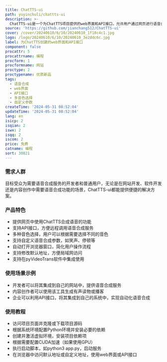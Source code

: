 ```yaml
---
title: ChatTTS-ui
path: yuyinchuli/chattts-ui
description: >-
  ChatTTS-ui是一个为ChatTTS项目提供的web界面和API接口，允许用户通过网页进行语音合成操作，并通过API接口进行远程调用。它支持多种音色选择，用户可以自定义语音合成的参数，如笑声、停顿等。此项目为语音合成技术提供了一个易于使用的界面，降低了技术门槛，使得语音合成更加便捷。
source: 'https://github.com/jianchang512/ChatTTS-ui'
cover: /cover/20240610/6/10/20240610_1f18c4c1.jpg
logo: /logo/20240610/6/10/20240610_3e2ddc6c.jpg
label: 为ChatTTS创建的web界面和API接口
component: false
procattr: 5
procattrname: 编程
procform: 1
procformname: 网站
proctype: 2
proctypename: 优质新品
tags:
  - 语音合成
  - web界面
  - API接口
  - 多音色选择
  - 自定义参数
createTime: '2024-05-31 08:52:04'
updateTime: '2024-05-31 08:52:04'
lang: en
isicp: 2
isqian: 2
iswx: 2
isqq: 2
iscom: 2
price: 免费
catname: 编程
sort: 30821
---
```




### 需求人群
目标受众为需要语音合成服务的开发者和普通用户，无论是在网站开发、软件开发还是内容创作中需要语音合成功能的场景，ChatTTS-ui都能提供便捷的解决方案。

### 产品特色
* 提供网页中使用ChatTTS合成语音的功能
* 支持API接口，方便远程调用语音合成服务
* 多种音色选择，用户可以根据需要选择不同的音色
* 支持自定义语音合成参数，如笑声、停顿等
* 自动打开浏览器窗口，简化用户操作流程
* 支持修改默认地址，方便局域网访问
* 支持在pyVideoTrans软件中集成使用

### 使用场景示例
* 开发者可以将其集成到自己的网站中，提供语音合成服务
* 内容创作者可以使用该工具生成有声读物或播客
* 企业可以利用API接口，将其集成到自己的系统中，实现自动化语音合成

### 使用教程
* 访问项目页面并克隆或下载项目源码
* 根据系统环境配置Python环境并安装必要的依赖
* 创建并激活虚拟环境，安装项目依赖项
* 根据需要配置CUDA加速（如果使用GPU）
* 执行启动脚本，如python3 app.py，启动服务
* 在浏览器中访问默认地址或自定义地址，使用web界面或API接口

  
